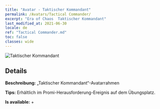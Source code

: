 ```yaml
---
title: "Avatar - Taktischer Kommandant"
permalink: /Avatars/Tactical Commander/
excerpt: "Era of Chaos  Taktischer Kommandant"
last_modified_at: 2021-06-30
locale: de
ref: "Tactical Commander.md"
toc: false
classes: wide
---
```

 ![Taktischer Kommandant](/images/a/avatarFrame_20.png)

## Details

 **Beschreibung:** „Taktischer Kommandant“-Avatarrahmen 

 **Tips:** Erhältlich im Promi-Herausforderung-Ereignis auf dem Übungsplatz. 

 **Is available:**  + 

